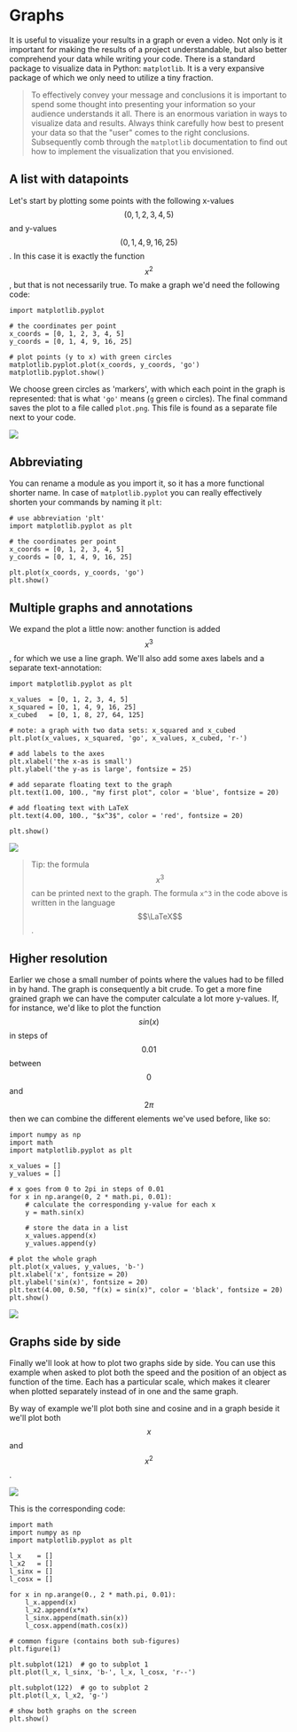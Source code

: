 # Graphs

It is useful to visualize your results in a graph or even a video. Not only is it important for making the results of a project understandable, but also better comprehend your data while writing your code. There is a standard package to visualize data in Python: `matplotlib`. It is a very expansive package of which we only need to utilize a tiny fraction.


> To effectively convey your message and conclusions it is important to spend some thought into presenting your information so your audience understands it all. There is an enormous variation in ways to visualize data and results. Always think carefully how best to present your data so that the "user" comes to the right conclusions. Subsequently comb through the `matplotlib` documentation to find out how to implement the visualization that you envisioned.


## A list with datapoints

Let's start by plotting some points with the following x-values $$(0,1,2,3,4,5)$$ and y-values $$(0,1,4,9,16,25)$$. In this case it is exactly the function $$x^2$$, but that is not necessarily true. To make a graph we'd need the following code:

    import matplotlib.pyplot

    # the coordinates per point
    x_coords = [0, 1, 2, 3, 4, 5]
    y_coords = [0, 1, 4, 9, 16, 25]

    # plot points (y to x) with green circles
    matplotlib.pyplot.plot(x_coords, y_coords, 'go')
    matplotlib.pyplot.show()

We choose green circles as 'markers', with which each point in the graph is represented: that is what `'go'` means (`g` green `o` circles). The final command saves the plot to a file called `plot.png`. This file is found as a separate file next to your code.

![](plotje1.png)

## Abbreviating

You can rename a module as you import it, so it has a more functional shorter name. In case of `matplotlib.pyplot` you can really effectively shorten your commands by naming it `plt`:

    # use abbreviation 'plt'
    import matplotlib.pyplot as plt

    # the coordinates per point
    x_coords = [0, 1, 2, 3, 4, 5]
    y_coords = [0, 1, 4, 9, 16, 25]

    plt.plot(x_coords, y_coords, 'go')
    plt.show()

## Multiple graphs and annotations

We expand the plot a little now: another function is added $$x^3$$, for which we use a line graph. We'll also add some axes labels and a separate text-annotation:

    import matplotlib.pyplot as plt

    x_values  = [0, 1, 2, 3, 4, 5]
    x_squared = [0, 1, 4, 9, 16, 25]
    x_cubed   = [0, 1, 8, 27, 64, 125]

    # note: a graph with two data sets: x_squared and x_cubed
    plt.plot(x_values, x_squared, 'go', x_values, x_cubed, 'r-')

    # add labels to the axes
    plt.xlabel('the x-as is small')
    plt.ylabel('the y-as is large', fontsize = 25)

    # add separate floating text to the graph
    plt.text(1.00, 100., "my first plot", color = 'blue', fontsize = 20)

    # add floating text with LaTeX
    plt.text(4.00, 100., "$x^3$", color = 'red', fontsize = 20)

    plt.show()

![](plotje2.png)

> Tip: the formula $$x^3$$ can be printed next to the graph. The formula `x^3` in the code above is written in the language $$\LaTeX$$.

## Higher resolution

Earlier we chose a small number of points where the values had to be filled in by hand. The graph is consequently a bit crude. To get a more fine grained graph we can have the computer calculate a lot more y-values. If, for instance, we'd like to plot the function $$sin(x)$$ in steps of $$0.01$$ between $$0$$ and $$2\pi$$ then we can combine the different elements we've used before, like so:

    import numpy as np
    import math
    import matplotlib.pyplot as plt

    x_values = []
    y_values = []

    # x goes from 0 to 2pi in steps of 0.01
    for x in np.arange(0, 2 * math.pi, 0.01):
        # calculate the corresponding y-value for each x
        y = math.sin(x)

        # store the data in a list
        x_values.append(x)
        y_values.append(y)

    # plot the whole graph
    plt.plot(x_values, y_values, 'b-')
    plt.xlabel('x', fontsize = 20)
    plt.ylabel('sin(x)', fontsize = 20)
    plt.text(4.00, 0.50, "f(x) = sin(x)", color = 'black', fontsize = 20)
    plt.show()

![](plotje3.png)

## Graphs side by side

Finally we'll look at how to plot two graphs side by side. You can use this example when asked to plot both the speed and the position of an object as function of the time. Each has a particular scale, which makes it clearer when plotted separately instead of in one and the same graph.

By way of example we'll plot both sine and cosine and in a graph beside it we'll plot both $$x$$ and $$x^2$$.

![](plotje4.png)

This is the corresponding code:

    import math
    import numpy as np
    import matplotlib.pyplot as plt

    l_x    = []
    l_x2   = []
    l_sinx = []
    l_cosx = []

    for x in np.arange(0., 2 * math.pi, 0.01):
        l_x.append(x)
        l_x2.append(x*x)
        l_sinx.append(math.sin(x))
        l_cosx.append(math.cos(x))

    # common figure (contains both sub-figures)
    plt.figure(1)

    plt.subplot(121)  # go to subplot 1
    plt.plot(l_x, l_sinx, 'b-', l_x, l_cosx, 'r--')

    plt.subplot(122)  # go to subplot 2
    plt.plot(l_x, l_x2, 'g-')

    # show both graphs on the screen
    plt.show()

